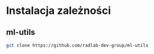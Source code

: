 # Instalacja zależności

## ml-utils

```bash
git clone https://github.com/radlab-dev-group/ml-utils
```
